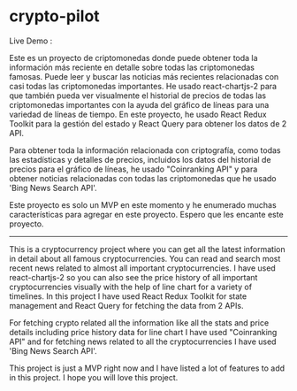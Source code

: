 # crypto-pilot
Live Demo : 

Este es un proyecto de criptomonedas donde puede obtener toda la información más reciente en detalle sobre todas las criptomonedas famosas.
Puede leer y buscar las noticias más recientes relacionadas con casi todas las criptomonedas importantes.
He usado react-chartjs-2 para que también pueda ver visualmente el historial de precios de todas las criptomonedas importantes con la ayuda del gráfico de líneas para una variedad de líneas de tiempo.
En este proyecto, he usado React Redux Toolkit para la gestión del estado y React Query para obtener los datos de 2 API.


Para obtener toda la información relacionada con criptografía, como todas las estadísticas y detalles de precios, incluidos los datos del historial de precios para el gráfico de líneas, he usado "Coinranking API" y para obtener
noticias relacionadas con todas las criptomonedas que he usado 'Bing News Search API'.

Este proyecto es solo un MVP en este momento y he enumerado muchas características para agregar en este proyecto.
Espero que les encante este proyecto.

-----------------------------

This is a cryptocurrency project where you can get all the latest information in detail about all famous cryptocurrencies.
You can read and search most recent news related to almost all important cryptocurrencies.
I have used react-chartjs-2 so you can also see the price history of all important cryptocurrencies visually with the help of line chart for a variety of timelines.
In this project I have used React Redux Toolkit for state management and React Query for fetching the data from 2 APIs.


For fetching crypto related all the information like all the stats and price details including price history data for line chart I have used "Coinranking API" and for fetching
news related to all the cryptocurrencies I have used 'Bing News Search API'.

This project is just a MVP right now and I have listed a lot of features to add in this project.
I hope you will love this project.
